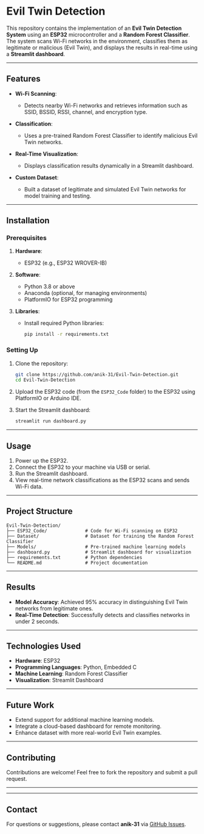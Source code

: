 # Evil Twin Detection

This repository contains the implementation of an **Evil Twin Detection System** using an **ESP32** microcontroller and a **Random Forest Classifier**. The system scans Wi-Fi networks in the environment, classifies them as legitimate or malicious (Evil Twin), and displays the results in real-time using a **Streamlit dashboard**.

---

## Features

- **Wi-Fi Scanning**:
  - Detects nearby Wi-Fi networks and retrieves information such as SSID, BSSID, RSSI, channel, and encryption type.
  
- **Classification**:
  - Uses a pre-trained Random Forest Classifier to identify malicious Evil Twin networks.

- **Real-Time Visualization**:
  - Displays classification results dynamically in a Streamlit dashboard.

- **Custom Dataset**:
  - Built a dataset of legitimate and simulated Evil Twin networks for model training and testing.

---

## Installation

### Prerequisites

1. **Hardware**:
   - ESP32 (e.g., ESP32 WROVER-IB)

2. **Software**:
   - Python 3.8 or above
   - Anaconda (optional, for managing environments)
   - PlatformIO for ESP32 programming

3. **Libraries**:
   - Install required Python libraries:
     ```bash
     pip install -r requirements.txt
     ```

### Setting Up

1. Clone the repository:
   ```bash
   git clone https://github.com/anik-31/Evil-Twin-Detection.git
   cd Evil-Twin-Detection
   ```

2. Upload the ESP32 code (from the `ESP32_Code` folder) to the ESP32 using PlatformIO or Arduino IDE.

3. Start the Streamlit dashboard:
   ```bash
   streamlit run dashboard.py
   ```

---

## Usage

1. Power up the ESP32.
2. Connect the ESP32 to your machine via USB or serial.
3. Run the Streamlit dashboard.
4. View real-time network classifications as the ESP32 scans and sends Wi-Fi data.

---

## Project Structure

```
Evil-Twin-Detection/
├── ESP32_Code/              # Code for Wi-Fi scanning on ESP32
├── Dataset/                 # Dataset for training the Random Forest Classifier
├── Models/                  # Pre-trained machine learning models
├── dashboard.py             # Streamlit dashboard for visualization
├── requirements.txt         # Python dependencies
└── README.md                # Project documentation
```

---

## Results

- **Model Accuracy**: Achieved 95% accuracy in distinguishing Evil Twin networks from legitimate ones.
- **Real-Time Detection**: Successfully detects and classifies networks in under 2 seconds.

---

## Technologies Used

- **Hardware**: ESP32
- **Programming Languages**: Python, Embedded C
- **Machine Learning**: Random Forest Classifier
- **Visualization**: Streamlit Dashboard

---

## Future Work

- Extend support for additional machine learning models.
- Integrate a cloud-based dashboard for remote monitoring.
- Enhance dataset with more real-world Evil Twin examples.

---

## Contributing

Contributions are welcome! Feel free to fork the repository and submit a pull request.

---

---

## Contact

For questions or suggestions, please contact **anik-31** via [GitHub Issues](https://github.com/anik-31/Evil-Twin-Detection/issues).
